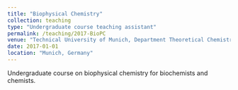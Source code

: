 ```yaml
---
title: "Biophysical Chemistry"
collection: teaching
type: "Undergraduate course teaching assistant"
permalink: /teaching/2017-BioPC
venue: "Technical University of Munich, Department Theoretical Chemistry"
date: 2017-01-01
location: "Munich, Germany"
---
```


Undergraduate course on biophysical chemistry for biochemists and chemists.

